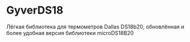 # GyverDS18
 Лёгкая библиотека для термометров Dallas DS18b20, обновлённая и более удобная версия библиотеки microDS18B20

